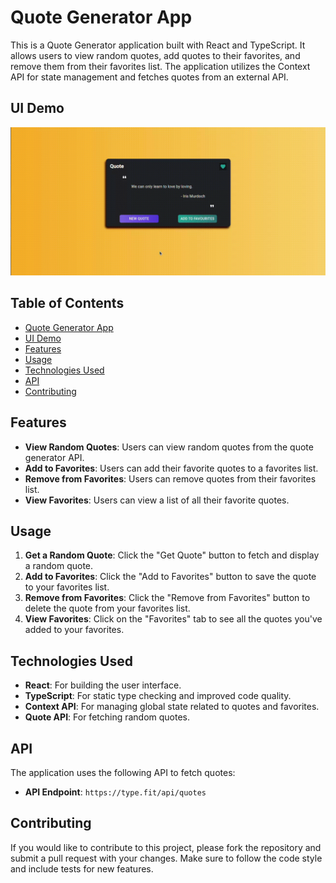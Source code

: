# Quote Generator App

This is a Quote Generator application built with React and TypeScript. It allows users to view random quotes, add quotes to their favorites, and remove them from their favorites list. The application utilizes the Context API for state management and fetches quotes from an external API.

## UI Demo

![Screenshot 1](/public/ui.gif)

## Table of Contents

- [Quote Generator App](#quote-generator-app)
- [UI Demo](#ui-demo)
- [Features](#features)
- [Usage](#usage)
- [Technologies Used](#technologies-used)
- [API](#api)
- [Contributing](#contributing)

## Features

- **View Random Quotes**: Users can view random quotes from the quote generator API.
- **Add to Favorites**: Users can add their favorite quotes to a favorites list.
- **Remove from Favorites**: Users can remove quotes from their favorites list.
- **View Favorites**: Users can view a list of all their favorite quotes.

## Usage

1. **Get a Random Quote**: Click the "Get Quote" button to fetch and display a random quote.
2. **Add to Favorites**: Click the "Add to Favorites" button to save the quote to your favorites list.
3. **Remove from Favorites**: Click the "Remove from Favorites" button to delete the quote from your favorites list.
4. **View Favorites**: Click on the "Favorites" tab to see all the quotes you've added to your favorites.

## Technologies Used

- **React**: For building the user interface.
- **TypeScript**: For static type checking and improved code quality.
- **Context API**: For managing global state related to quotes and favorites.
- **Quote API**: For fetching random quotes.

## API

The application uses the following API to fetch quotes:
- **API Endpoint**: `https://type.fit/api/quotes`

## Contributing

If you would like to contribute to this project, please fork the repository and submit a pull request with your changes. Make sure to follow the code style and include tests for new features.
